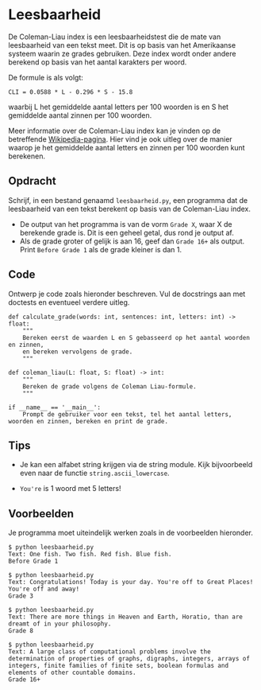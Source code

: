 # Leesbaarheid

De Coleman-Liau index is een leesbaarheidstest die de mate van leesbaarheid van een tekst meet. Dit is op basis van het Amerikaanse systeem waarin ze grades gebruiken.
Deze index wordt onder andere berekend op basis van het aantal karakters per woord.

De formule is als volgt:

    CLI = 0.0588 * L - 0.296 * S - 15.8

waarbij L het gemiddelde aantal letters per 100 woorden is en S het gemiddelde aantal zinnen per 100 woorden.

Meer informatie over de Coleman-Liau index kan je vinden op de betreffende [Wikipedia-pagina](https://en.wikipedia.org/wiki/Coleman%E2%80%93Liau_index). Hier vind je ook uitleg over de manier waarop je het gemiddelde aantal letters en zinnen per 100 woorden kunt berekenen.

## Opdracht

Schrijf, in een bestand genaamd `leesbaarheid.py`, een programma dat de leesbaarheid van een tekst berekent op basis van de Coleman-Liau index.

* De output van het programma is van de vorm `Grade X`, waar X de berekende grade is. Dit is een geheel getal, dus rond je output af.
* Als de grade groter of gelijk is aan 16, geef dan `Grade 16+` als output. Print `Before Grade 1` als de grade kleiner is dan 1.


## Code

Ontwerp je code zoals hieronder beschreven. Vul de docstrings aan met doctests en eventueel verdere uitleg.

    def calculate_grade(words: int, sentences: int, letters: int) -> float:
        """
        Bereken eerst de waarden L en S gebasseerd op het aantal woorden en zinnen, 
        en bereken vervolgens de grade.
        """

    def coleman_liau(L: float, S: float) -> int:
        """
        Bereken de grade volgens de Coleman Liau-formule.
        """

    if __name__ == '__main__':
        Prompt de gebruiker voor een tekst, tel het aantal letters, woorden en zinnen, bereken en print de grade.

## Tips

* Je kan een alfabet string krijgen via de string module. Kijk bijvoorbeeld even naar de functie `string.ascii_lowercase`.

* `You're` is 1 woord met 5 letters!

## Voorbeelden

Je programma moet uiteindelijk werken zoals in de voorbeelden hieronder.

    $ python leesbaarheid.py
    Text: One fish. Two fish. Red fish. Blue fish.
    Before Grade 1

    $ python leesbaarheid.py
    Text: Congratulations! Today is your day. You're off to Great Places! You're off and away!
    Grade 3

    $ python leesbaarheid.py
    Text: There are more things in Heaven and Earth, Horatio, than are dreamt of in your philosophy.
    Grade 8

    $ python leesbaarheid.py
    Text: A large class of computational problems involve the determination of properties of graphs, digraphs, integers, arrays of integers, finite families of finite sets, boolean formulas and elements of other countable domains.
    Grade 16+
